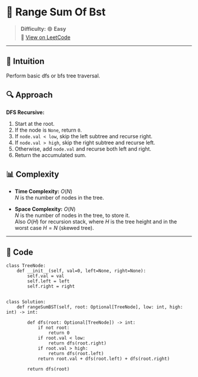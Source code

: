 
# 🧠 Range Sum Of Bst

> **Difficulty:** 🟢 **Easy**\
> 📎 [View on LeetCode](https://leetcode.com/problems/range-sum-of-bst/description/)

---

## 📝 Intuition

Perform basic dfs or bfs tree traversal.

## 🔍 Approach

**DFS Recursive:**
1. Start at the root.
2. If the node is `None`, return `0`.
3. If `node.val < low`, skip the left subtree and recurse right.
4. If `node.val > high`, skip the right subtree and recurse left.
5. Otherwise, add `node.val` and recurse both left and right.
6. Return the accumulated sum.

## 📊 Complexity

- **Time Complexity:** $O(N)$  
$N$ is the number of nodes in the tree.


- **Space Complexity:** $O(N)$  
$N$ is the number of nodes in the tree, to store it.  
Also $O(H)$ for recursion stack, where $H$ is the tree height
and in the worst case $H = N$ (skewed tree).

---

## 🧩 Code

```python3 []
class TreeNode:
    def __init__(self, val=0, left=None, right=None):
        self.val = val
        self.left = left
        self.right = right


class Solution:
    def rangeSumBST(self, root: Optional[TreeNode], low: int, high: int) -> int:

        def dfs(root: Optional[TreeNode]) -> int:
            if not root:
                return 0
            if root.val < low:
                return dfs(root.right)
            if root.val > high:
                return dfs(root.left)
            return root.val + dfs(root.left) + dfs(root.right)

        return dfs(root)
```


